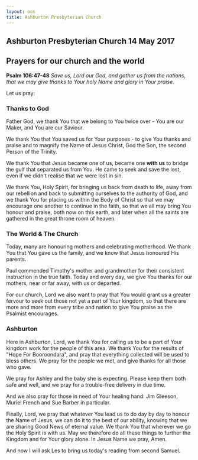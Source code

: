 ```yaml
---
layout: oos
title: Ashburton Presbyterian Church
---
```

## Ashburton Presbyterian Church  14 May 2017 

## Prayers for our church and the world

__Psalm 106:47-48__ _Save us, Lord our God, and gather us from the nations, that we may give thanks to Your holy Name and glory in Your praise._

Let us pray:

### Thanks to God
Father God, we thank You that we belong to You twice over - You are our Maker, and You are our Saviour. 

We thank You that You saved us for Your purposes - to give You thanks and praise and to magnify the Name of Jesus Christ, God the Son, the second Person of the Trinity. 

We thank You that Jesus became one of us, became one **with us** to bridge the gulf that separated us from You. He came to seek and save the lost, even if we didn't realise that we were lost in sin.

We thank You, Holy Spirit, for bringing us back from death to life, away from our rebellion and back to submitting ourselves to the authority of God, and we thank You for placing us within the Body of Christ so that we may encourage one another to continue in the faith, so that we all may bring You honour and praise, both now on this earth, and later when all the saints are gathered in the great throne room of heaven.

### The World & The Church
Today, many are honouring mothers and celebrating motherhood. We thank You that You gave us the family, and we know that Jesus honoured His parents. 

Paul commended Timothy's mother and grandmother for their consistent instruction in the true faith. Today and every day, we give You thanks for our mothers, near or far away, with us or departed.

For our church, Lord we also want to pray that You would grant us a greater fervour to seek out those not yet a part of Your kingdom, so that there are more and more from every tribe and nation to give You praise as the Psalmist encourages. 

### Ashburton
Here in Ashburton, Lord, we thank You for calling us to be a part of Your kingdom work for the people of this area. We thank You for the results of "Hope For Booroondara", and pray that everything collected will be used to bless others. We pray for the people we met, and give thanks for all those who gave.

We pray for Ashley and the baby she is expecting. Please keep them both safe and well, and we pray for a trouble-free delivery in due time. 

And we also pray for those in need of Your healing hand: Jim Gleeson, Muriel French and Sue Barber in particular. 

Finally, Lord, we pray that whatever You lead us to do day by day to honour the Name of Jesus, we can do it to the best of our ability, knowing that we are sharing Good News of eternal value. We thank You that wherever we go the Holy Spirit is with us. May we therefore do all these things to further the Kingdom and for Your glory alone. In Jesus Name we pray, Amen.

And now I will ask Les to bring us today's reading from second Samuel.



